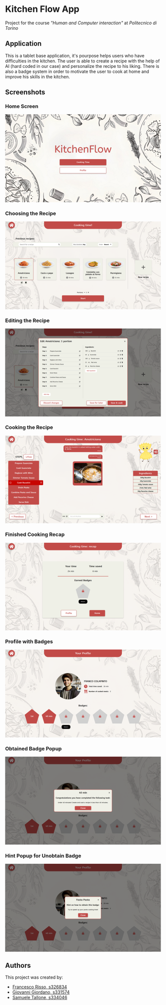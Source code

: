 # Kitchen Flow App

Project for the course _"Human and Computer interaction"_ at _Politecnico di Torino_


## Application

This is a tablet base application, it's pourpose helps users who have difficulties in the kitchen. The user is able to create a recipe with the help of AI (hard coded in our case) and personalize the recipe to his liking. There is also a badge system in order to motivate the user to cook at home and improve his skills in the kitchen.

## Screenshots

### Home Screen
![Home screen](images/hifi1.png)

### Choosing the Recipe
![Choosing the recipe](images/hifi2.png)

### Editing the Recipe
![Editing the recipe](images/hifi6.png)

### Cooking the Recipe
![Cooking the recipe](images/hifi3.png)

### Finished Cooking Recap
![Finished cooking recap](images/hifi5.png)

### Profile with Badges
![Profile with obtained and unobtained badges](images/hifi4.png)

### Obtained Badge Popup
![Obtained badge popup](images/hifi7.png)

### Hint Popup for Unobtain Badge
![Hint popup for unobtain badge](images/hifi8.png)


## Authors

This project was created by:

-   [Francesco Risso, s326834](mailto:s326834@studenti.polito.it)
-   [Giovanni Giordano, s331574](mailto:s331574@studenti.polito.it)
-   [Samuele Tallone, s334046](mailto:s334046@studenti.polito.it)